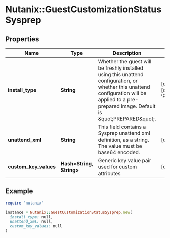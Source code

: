 # Nutanix::GuestCustomizationStatusSysprep

## Properties

| Name | Type | Description | Notes |
| ---- | ---- | ----------- | ----- |
| **install_type** | **String** | Whether the guest will be freshly installed using this unattend configuration, or whether this unattend configuration will be applied to a pre-prepared image. Default is \&quot;PREPARED\&quot;.  | [optional][default to &#39;PREPARED&#39;] |
| **unattend_xml** | **String** | This field contains a Sysprep unattend xml definition, as a string. The value must be base64 encoded.  | [optional] |
| **custom_key_values** | **Hash&lt;String, String&gt;** | Generic key value pair used for custom attributes | [optional] |

## Example

```ruby
require 'nutanix'

instance = Nutanix::GuestCustomizationStatusSysprep.new(
  install_type: null,
  unattend_xml: null,
  custom_key_values: null
)
```


